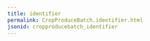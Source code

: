```yaml
---
title: identifier
permalink: CropProduceBatch.identifier.html
jsonid: cropproducebatch_identifier
---
```

